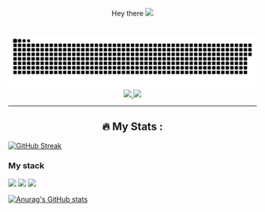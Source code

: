 <div align="center">
	<span style="font-size:50"> Hey there </span>
 	<img src="https://media.giphy.com/media/hvRJCLFzcasrR4ia7z/giphy.gif" width="30px"/>
</div>

<br/>
<br/>

<div id="header" align="center">
  <img src="https://raw.githubusercontent.com/BaggerFast/BaggerFast/7cec79dcbf9094e2b32d47439e1a2afe64e768bf/assets/github-snake.svg"/>
</div>


<div id="Links" align="center">
  <a href="https://t.me/just_aartur">
    <img src="https://img.shields.io/badge/telegram-blue?style=for-the-badge&logo=telegram&logoColor=black"/>
  </a>
  <a href="https://vk.com/its.artur">
    <img src="https://img.shields.io/badge/vk-blue?style=for-the-badge&logo=vk&logoColor=white"/>
  </a>
</div>
<hr/>



<h2 align="center">🔥 My Stats :</h2>

   [![GitHub Streak](https://streak-stats.demolab.com?user=Tuuraa&theme=dark&hide_border=true&border_radius=4.7&background=2D1010)](https://git.io/streak-stats)

### My stack

<div id="Stack">
	<img src="https://img.icons8.com/dusk/344/python.png" Wight="30" Height="30"/>
	<img src="https://upload.wikimedia.org/wikipedia/commons/thumb/7/7d/Microsoft_.NET_logo.svg/1200px-Microsoft_.NET_logo.svg.png" Wight="30" Height="30"/>
	<img src="https://img.icons8.com/color/344/c-sharp-logo.png" Wight="25" Height="25">

</div>

[![Anurag's GitHub stats](https://github-readme-stats.vercel.app/api?username=Tuuraa&show_icons=true&theme=radical)](https://github.com/anuraghazra/github-readme-stats)
